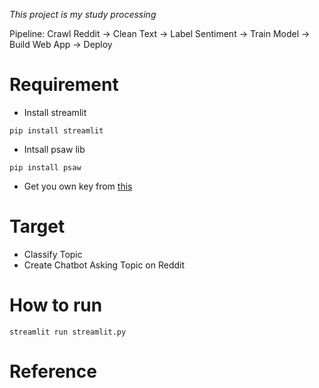 *This project is my study processing*

Pipeline: Crawl Reddit → Clean Text → Label Sentiment → Train Model → Build Web App → Deploy


# Requirement
- Install streamlit

```
pip install streamlit
```
- Intsall psaw lib
```
pip install psaw
```
- Get you own key from [this](https://www.reddit.com/prefs/apps)

# Target

- Classify Topic
- Create Chatbot Asking Topic on Reddit

# How to run
```
streamlit run streamlit.py
```
# Reference
